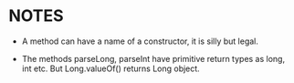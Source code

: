 # NOTES

- A method can have a name of a constructor, it is silly but legal.

- The methods parseLong, parseInt have primitive return types as long, int etc. But Long.valueOf() returns Long object. 